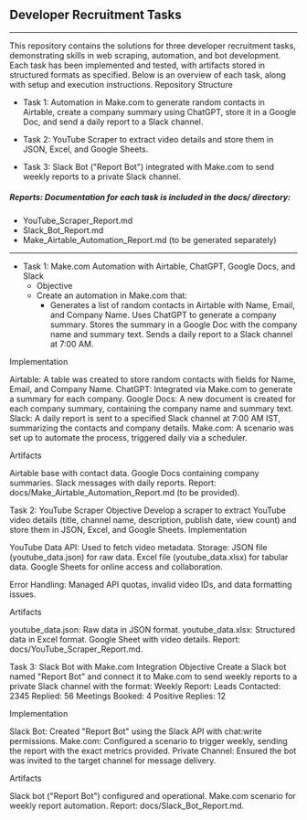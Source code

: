 ## Developer Recruitment Tasks
----
This repository contains the solutions for three developer recruitment tasks, demonstrating skills in web scraping, automation, and bot development. Each task has been implemented and tested, with artifacts stored in structured formats as specified. Below is an overview of each task, along with setup and execution instructions.
Repository Structure

- Task 1: Automation in Make.com to generate random contacts in Airtable, create a company summary using ChatGPT, store it in a Google Doc, and send a daily report to a Slack channel.

- Task 2: YouTube Scraper to extract video details and store them in JSON, Excel, and Google Sheets.

- Task 3: Slack Bot ("Report Bot") integrated with Make.com to send weekly reports to a private Slack channel.

##### Reports: Documentation for each task is included in the docs/ directory:

- YouTube_Scraper_Report.md
- Slack_Bot_Report.md
- Make_Airtable_Automation_Report.md (to be generated separately)
-----

- Task 1: Make.com Automation with Airtable, ChatGPT, Google Docs, and Slack
  - Objective
  - Create an automation in Make.com that:
    - Generates a list of random contacts in Airtable with Name, Email, and Company Name.
Uses ChatGPT to generate a company summary.
Stores the summary in a Google Doc with the company name and summary text.
Sends a daily report to a Slack channel at 7:00 AM.

Implementation

Airtable: A table was created to store random contacts with fields for Name, Email, and Company Name.
ChatGPT: Integrated via Make.com to generate a summary for each company.
Google Docs: A new document is created for each company summary, containing the company name and summary text.
Slack: A daily report is sent to a specified Slack channel at 7:00 AM IST, summarizing the contacts and company details.
Make.com: A scenario was set up to automate the process, triggered daily via a scheduler.

Artifacts

Airtable base with contact data.
Google Docs containing company summaries.
Slack messages with daily reports.
Report: docs/Make_Airtable_Automation_Report.md (to be provided).

Task 2: YouTube Scraper
Objective
Develop a scraper to extract YouTube video details (title, channel name, description, publish date, view count) and store them in JSON, Excel, and Google Sheets.
Implementation

YouTube Data API: Used to fetch video metadata.
Storage:
JSON file (youtube_data.json) for raw data.
Excel file (youtube_data.xlsx) for tabular data.
Google Sheets for online access and collaboration.


Error Handling: Managed API quotas, invalid video IDs, and data formatting issues.

Artifacts

youtube_data.json: Raw data in JSON format.
youtube_data.xlsx: Structured data in Excel format.
Google Sheet with video details.
Report: docs/YouTube_Scraper_Report.md.

Task 3: Slack Bot with Make.com Integration
Objective
Create a Slack bot named "Report Bot" and connect it to Make.com to send weekly reports to a private Slack channel with the format:
Weekly Report:
Leads Contacted: 2345
Replied: 56
Meetings Booked: 4
Positive Replies: 12

Implementation

Slack Bot: Created "Report Bot" using the Slack API with chat:write permissions.
Make.com: Configured a scenario to trigger weekly, sending the report with the exact metrics provided.
Private Channel: Ensured the bot was invited to the target channel for message delivery.

Artifacts

Slack bot ("Report Bot") configured and operational.
Make.com scenario for weekly report automation.
Report: docs/Slack_Bot_Report.md.



